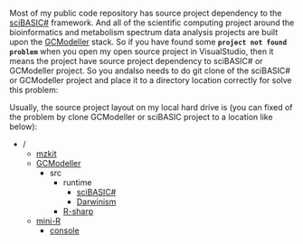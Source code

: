 Most of my public code repository has source project dependency to the [sciBASIC#](https://github.com/xieguigang/sciBASIC) framework. 
And all of the scientific computing project around the bioinformatics and metabolism spectrum data analysis projects 
are built upon the [GCModeller](https://github.com/SMRUCC/GCModeller) stack. So if you have found some **``project not found problem``** when you open my open source 
project in VisualStudio, then it means the project have source project dependency to sciBASIC# or GCModeller project. So
you andalso needs to do git clone of the sciBASIC# or GCModeller project and place it to a directory location correctly for solve this problem:

Usually, the source project layout on my local hard drive is (you can fixed of the problem by clone GCModeller or sciBASIC project
to a location like below):

+ /
  + [mzkit](https://github.com/xieguigang/mzkit)
  + [GCModeller](https://github.com/SMRUCC/GCModeller)
     + src
        + runtime 
           + [sciBASIC#](https://github.com/xieguigang/sciBASIC)
           + [Darwinism](https://github.com/xieguigang/Darwinism)
        + [R-sharp](https://github.com/SMRUCC/R-sharp) 
  + [mini-R](https://github.com/xieguigang/mini-R)
     + [console](https://github.com/xieguigang/console)
